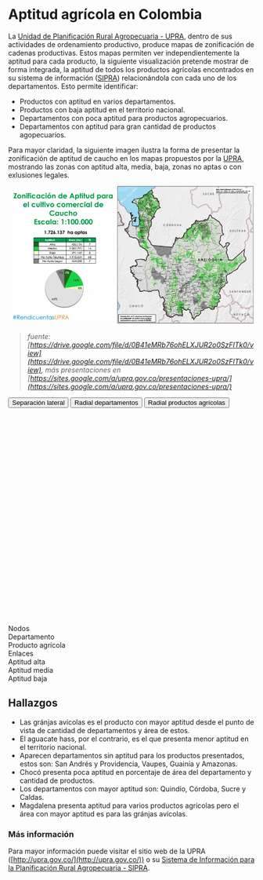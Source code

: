 <link rel="stylesheet" href="https://maxcdn.bootstrapcdn.com/bootstrap/4.0.0-beta/css/bootstrap.min.css"
      integrity="sha384-/Y6pD6FV/Vv2HJnA6t+vslU6fwYXjCFtcEpHbNJ0lyAFsXTsjBbfaDjzALeQsN6M" crossorigin="anonymous">
<script src="https://code.jquery.com/jquery-3.2.1.slim.min.js"
        integrity="sha384-KJ3o2DKtIkvYIK3UENzmM7KCkRr/rE9/Qpg6aAZGJwFDMVNA/GpGFF93hXpG5KkN" crossorigin="anonymous"></script>
<script src="https://cdnjs.cloudflare.com/ajax/libs/popper.js/1.11.0/umd/popper.min.js"
        integrity="sha384-b/U6ypiBEHpOf/4+1nzFpr53nxSS+GLCkfwBdFNTxtclqqenISfwAzpKaMNFNmj4" crossorigin="anonymous"></script>
<script src="https://maxcdn.bootstrapcdn.com/bootstrap/4.0.0-beta/js/bootstrap.min.js"
        integrity="sha384-h0AbiXch4ZDo7tp9hKZ4TsHbi047NrKGLO3SEJAg45jXxnGIfYzk4Si90RDIqNm1" crossorigin="anonymous"></script>

<link rel="stylesheet" type="text/css" href="assets/css/main.css" />
<script type="text/javascript" src="https://d3js.org/d3.v4.min.js"></script>

# Aptitud agrícola en Colombia
La [Unidad de Planificación Rural Agropecuaria - UPRA](http://upra.gov.co/), dentro de sus
actividades de ordenamiento productivo, produce mapas de zonificación de cadenas productivas.
Estos mapas permiten ver independientemente la aptitud para cada producto, la siguiente
visualización pretende mostrar de forma integrada, la aptitud de todos los productos agrícolas
encontrados en su sistema de información ([SIPRA](http://upra.gov.co/SIPRA/)) relacionándola
con cada uno de los departamentos. Esto permite identificar:

- Productos con aptitud en varios departamentos.
- Productos con baja aptitud en el territorio nacional.
- Departamentos con poca aptitud para productos agropecuarios.
- Departamentos con aptitud para gran cantidad de productos agopecuarios.

Para mayor claridad, la siguiente imagen ilustra la forma de presentar la zonificación de
aptitud de caucho en los mapas propuestos por la [UPRA](http://upra.gov.co/), mostrando las
zonas con aptitud alta, media, baja, zonas no aptas o con exlusiones legales.

![caucho](assets/img/zonificacionCaucho.png "tomada de upra.gov.co")
>_fuente: [https://drive.google.com/file/d/0B41eMRb76ohELXJUR2o0SzFITk0/view](https://drive.google.com/file/d/0B41eMRb76ohELXJUR2o0SzFITk0/view), más presentaciones en [https://sites.google.com/a/upra.gov.co/presentaciones-upra/](https://sites.google.com/a/upra.gov.co/presentaciones-upra/)_


<button id="sideBySide" type="button" class="btn btn-outline-primary btn-sm">Separación lateral</button>
<button id="radialDepartamento" type="button" class="btn btn-outline-success btn-sm">Radial departamentos</button>
<button id="radioAgricola" type="button" class="btn btn-outline-info btn-sm">Radial productos agrícolas</button>

<div>
  <svg width="690" height="580"></svg>
  <div width="200" id="legend">
    <div id="nodes">
      <span class="titleLegend">Nodos</span>
      <div id="row">
        <div class="departamentoNode"></div><span>Departamento</span>
      </div>
      <div id="row">
        <div class="productoNode"></div><span>Producto agrícola</span>
      </div>
    </div>
    <div id="edges">
      <span class="titleLegend">Enlaces</span>
      <div id="row">
        <div class="aptitud alta"></div><span>Aptitud alta</span>
      </div>
      <div id="row">
        <div class="aptitud media"></div><span>Aptitud media</span>
      </div>
      <div id="row">
        <div class="aptitud baja"></div><span>Aptitud baja</span>
      </div>
    </div>
  </div>
</div>
<script src="assets/js/main.js"></script>

## Hallazgos

- Las gránjas avícolas es el producto con mayor aptitud desde el punto de vista de cantidad de departamentos y área de estos.
- El aguacate hass, por el contrario, es el que presenta menor aptitud en el territorio nacional.
- Aparecen departamentos sin aptitud para los productos presentados, estos son: San Andrés y Providencia, Vaupes, Guainía y Amazonas.
- Chocó presenta poca aptitud en porcentaje de área del departamento y cantidad de productos.
- Los departamentos con mayor aptitud son: Quindío, Córdoba, Sucre y Caldas.
- Magdalena presenta aptitud para varios productos agrícolas pero el área con mayor aptitud es para las gránjas avícolas.


### Más información
Para mayor información puede visitar el sitio web de la UPRA ([http://upra.gov.co/](http://upra.gov.co/)) o su [Sistema de Información para la Planificación Rural Agropecuaria - SIPRA](http://upra.gov.co/SIPRA/).
